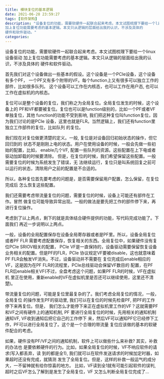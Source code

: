 ```yaml
---
title: 模块复位的基本逻辑
date: 2021-06-28 23:59:27
tags: [软件架构]
description: "设备复位的功能，需要软硬件一起联合起来考虑。本文试图梳理下要给一个linux设备驱动
加上复位功能需要考虑的基本逻辑。本文只从逻辑的层面给出我的认识，不涉及具体的
硬件和软件驱动。"
categories:
---
```


设备复位的功能，需要软硬件一起联合起来考虑。本文试图梳理下要给一个linux设备驱动
加上复位功能需要考虑的基本逻辑。本文只从逻辑的层面给出我的认识，不涉及具体的
硬件和软件驱动。

首先我们对这个设备做出一些基本的假设。这个设备是一个PCIe设备，这个设备有多个PF，
一个PF又有多个附带的VF。每个function上又有很多可以独立工作的部件，比如很多队列。
这个设备可以工作在内核态，也可以工作在用户态, 也可以工作在虚拟机的内核态。

复位可以是整个设备的复位，我们称之为全局复位。全局复位发生的时候，这个设备上的
PF和VF都要被复位。复位也可以是function级别的，比如一个PF或者VF单独复位，其他
function的功能不受到影响, 我们把这种复位叫function复位，因为我们讨论的是PCIe
设备，这里也就是FLR。当然逻辑上，我们还有function里独立工作部件的复位，比如队列
的复位。

我们现在对复位做更清楚的定义。一般, 复位是对设备回归初始状态的操作，但它回归到的
状态不是刚刚上电的状态。用户在使用设备的时候，一般会先做一些初始的配置，比如，
enable几个VF, 配置一些队列的资源。这些配置在上下电或者驱动加卸载的时候要清除。
但是，在复位的时候，我们希望保留这些配置。一般需要复位的时候为系统发生了错误，无
法继续运行，复位只是叫系统回复之前可以运行的状态，清除用户之前的配置是不合适的。

所以，各种复位首先要考虑的问题是，是否需要保留用户配置，怎么保留，在复位完成后
怎么恢复这些配置。

我们还需要考虑带流量复位的问题，需要复位的时候，设备上可能还有部件在工作。冒然
做复位可能导致异常出现。一般的做法是要先把工作的部件停下来，再进行复位操作。

考虑到了以上两点，剩下的就是具体结合硬件提供的功能，写代码完成功能了。下面我们
再近一步说明以上两点。

一般，设备的全局配置保存在设备全局寄存器或者是PF里。所以，设备全局复位或者PF FLR
需要考虑配置保存，恢复相关的东西。全局复位中，如果硬件没有复位PCIe SRIOV相关的配置，
PCIe VF是一直保持的，设备驱动需要保留恢复设备业务相关的配置。但是PF的FLR，PCIe
协议规定VF要被disable，这也就意味着PF FLR会触发VF消失。不过，设备驱动并不需要在
复位完成后enable相应的VF，这是因为在PF FLR的流程里，PCIe总线驱动会保留VF数目的
配置，在PF FLR后enable相关VF(不过，全盘考虑这个问题，如果PF FLR的时候，VF在虚拟机
里正在使用，重新enable的VF在虚拟机里是否还可以继续使用，这里还不清楚)。

带流量复位的问题，可能是复位里最复杂的了。我们考虑全局复位的情况，一般，全局复位
的操作发生PF的驱动里, 我们可以在复位的时候先检查PF, 把PF的工作停下来再复位。但是，
我们怎么才能停下来正在虚拟机里工作的VF？这就需要PF和VF之间有硬件上的通知机制, PF
要进行全局复位的时候，先用相关的通知机制通知VF, VF收到通知后把它自己的工作停下
来，然后VF可以通知PF它已经停下工作，PF可以进行全局复位了。这个是一个合理的带流量
复位应该做的基本的软硬件配合的考虑。

如果，硬件没有PF/VF之间的通知机制，软件上可以做些什么来补救? 其实，补救的办法也
是要依赖硬件的行为。比如，如果全局复位的时候，VF不响应软件的请求(写入都丢弃，读
到的都是全1), 我们就可以在软件发送请求的时候加定时器，如果超时还没有完成，就猜测
发生了全局复位。但是，这样的补救一般运气的成分大，一不留神就有给你惊喜的地方。
比如，VF读到全1就有可能引起软件的误判, 超时之后VF怎么了解到是发生了全局复位，VF
又怎么判断全局复位完成了...
